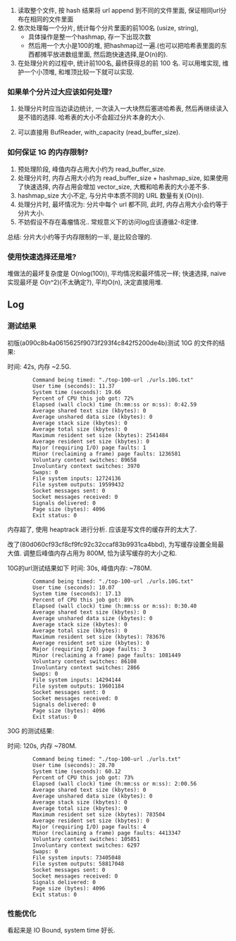 1. 读取整个文件, 按 hash 结果将 url append 到不同的文件里面, 保证相同url分布在相同的文件里面
2. 依次处理每一个分片, 统计每个分片里面的前100名 (usize, string), 
    - 具体操作是整一个hashmap, 存一下出现次数
    - 然后用一个大小是100的堆, 把hashmap过一遍.(也可以把哈希表里面的东西都摊平放进数组里面, 然后跑快速选择,是O(n)的). 
3. 在处理分片的过程中, 统计前100名, 最终获得总的前 100 名. 可以用堆实现, 维护一个小顶堆, 和堆顶比较一下就可以实现. 

### 如果单个分片过大应该如何处理?

1. 处理分片时应当边读边统计, 一次读入一大块然后塞进哈希表, 然后再继续读入是不错的选择. 哈希表的大小不会超过分片本身的大小.

2. 可以直接用 BufReader, with_capacity (read_buffer_size).

### 如何保证 1G 的内存限制?

1. 预处理阶段, 峰值内存占用大小约为 read_buffer_size.
2. 处理分片时, 内存占用大小约为 read_buffer_size + hashmap_size, 如果使用了快速选择, 内存占用会增加 vector_size, 大概和哈希表的大小差不多.
3. hashmap_size 大小不定, 与分片中本质不同的 URL 数量有关(O(n)).
4. 处理分片时, 最坏情况为: 分片中每个 url 都不同, 此时, 内存占用大小会约等于分片大小.
5. 不妨假设不存在毒瘤情况.. 常规意义下的访问log应该遵循2-8定律.

总结: 分片大小约等于内存限制的一半, 是比较合理的.

### 使用快速选择还是堆?

堆做法的最坏复杂度是 O(nlog(100)), 平均情况和最坏情况一样; 快速选择, naive实现最坏是 O(n^2)(不太确定?), 平均O(n), 决定直接用堆.

## Log

### 测试结果

初版(a090c8b4a0615625f9073f293f4c842f5200de4b)测试 10G 的文件的结果:

时间: 42s, 内存 ~2.5G.
```
        Command being timed: "./top-100-url ./urls.10G.txt"
        User time (seconds): 11.37
        System time (seconds): 19.66
        Percent of CPU this job got: 72%
        Elapsed (wall clock) time (h:mm:ss or m:ss): 0:42.59
        Average shared text size (kbytes): 0
        Average unshared data size (kbytes): 0
        Average stack size (kbytes): 0
        Average total size (kbytes): 0
        Maximum resident set size (kbytes): 2541484
        Average resident set size (kbytes): 0
        Major (requiring I/O) page faults: 1
        Minor (reclaiming a frame) page faults: 1236581
        Voluntary context switches: 89658
        Involuntary context switches: 3970
        Swaps: 0
        File system inputs: 12724136
        File system outputs: 19599432
        Socket messages sent: 0
        Socket messages received: 0
        Signals delivered: 0
        Page size (bytes): 4096
        Exit status: 0
```
内存超了, 使用 heaptrack 进行分析. 应该是写文件的缓存开的太大了. 

改了(80d060cf93cf8cf9fc92c32ccaf83b9931ca4bbd), 为写缓存设置全局最大值. 调整后峰值内存占用为 800M, 恰为读写缓存的大小之和.

10G的url测试结果如下
时间: 30s, 峰值内存: ~780M.

```
        Command being timed: "./top-100-url ./urls.10G.txt"
        User time (seconds): 10.07
        System time (seconds): 17.13
        Percent of CPU this job got: 89%
        Elapsed (wall clock) time (h:mm:ss or m:ss): 0:30.40
        Average shared text size (kbytes): 0
        Average unshared data size (kbytes): 0
        Average stack size (kbytes): 0
        Average total size (kbytes): 0
        Maximum resident set size (kbytes): 783676
        Average resident set size (kbytes): 0
        Major (requiring I/O) page faults: 3
        Minor (reclaiming a frame) page faults: 1081449
        Voluntary context switches: 86108
        Involuntary context switches: 2866
        Swaps: 0
        File system inputs: 14294144
        File system outputs: 19601184
        Socket messages sent: 0
        Socket messages received: 0
        Signals delivered: 0
        Page size (bytes): 4096
        Exit status: 0
```

30G 的测试结果:

时间: 120s, 内存 ~780M.
```
        Command being timed: "./top-100-url ./urls.txt"
        User time (seconds): 28.70
        System time (seconds): 60.12
        Percent of CPU this job got: 73%
        Elapsed (wall clock) time (h:mm:ss or m:ss): 2:00.56
        Average shared text size (kbytes): 0
        Average unshared data size (kbytes): 0
        Average stack size (kbytes): 0
        Average total size (kbytes): 0
        Maximum resident set size (kbytes): 783504
        Average resident set size (kbytes): 0
        Major (requiring I/O) page faults: 4
        Minor (reclaiming a frame) page faults: 4413347
        Voluntary context switches: 105851
        Involuntary context switches: 6297
        Swaps: 0
        File system inputs: 73405048
        File system outputs: 58817048
        Socket messages sent: 0
        Socket messages received: 0
        Signals delivered: 0
        Page size (bytes): 4096
        Exit status: 0
```

### 性能优化

看起来是 IO Bound, system time 好长.


